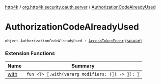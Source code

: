 [http4k](../index.md) / [org.http4k.security.oauth.server](index.md) / [AuthorizationCodeAlreadyUsed](./-authorization-code-already-used.md)

# AuthorizationCodeAlreadyUsed

`object AuthorizationCodeAlreadyUsed : `[`AccessTokenError`](-access-token-error.md) [(source)](https://github.com/http4k/http4k/blob/master/http4k-security-oauth/src/main/kotlin/org/http4k/security/oauth/server/OAuthError.kt#L35)

### Extension Functions

| Name | Summary |
|---|---|
| [with](../org.http4k.core/with.md) | `fun <T> `[`T`](../org.http4k.core/with.md#T)`.with(vararg modifiers: (`[`T`](../org.http4k.core/with.md#T)`) -> `[`T`](../org.http4k.core/with.md#T)`): `[`T`](../org.http4k.core/with.md#T) |

